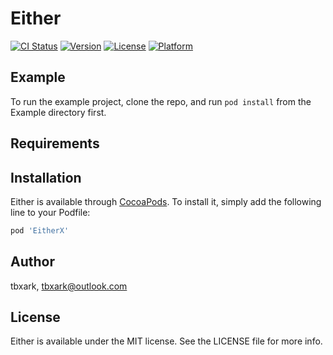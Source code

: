 # Either

[![CI Status](https://img.shields.io/travis/tbxark/Either.svg?style=flat)](https://travis-ci.org/tbxark/Either)
[![Version](https://img.shields.io/cocoapods/v/Either.svg?style=flat)](https://cocoapods.org/pods/Either)
[![License](https://img.shields.io/cocoapods/l/Either.svg?style=flat)](https://cocoapods.org/pods/Either)
[![Platform](https://img.shields.io/cocoapods/p/Either.svg?style=flat)](https://cocoapods.org/pods/Either)

## Example

To run the example project, clone the repo, and run `pod install` from the Example directory first.

## Requirements

## Installation

Either is available through [CocoaPods](https://cocoapods.org). To install
it, simply add the following line to your Podfile:

```ruby
pod 'EitherX'
```

## Author

tbxark, tbxark@outlook.com

## License

Either is available under the MIT license. See the LICENSE file for more info.
